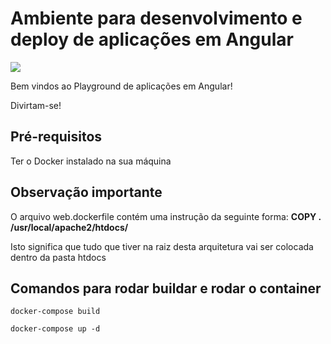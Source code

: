 # Ambiente para desenvolvimento e deploy de aplicações em Angular

<img src="https://devporai.com.br/wp-content/uploads/2020/06/Copy-of-Copy-of-Travel-Photography.png"/>

<p>Bem vindos ao Playground de aplicações em Angular!</p>
<p>Divirtam-se!</p>

## Pré-requisitos
<p>Ter o Docker instalado na sua máquina</p>

## Observação importante
<p>O arquivo web.dockerfile contém uma instrução da seguinte forma: <b>COPY . /usr/local/apache2/htdocs/</b></p>
<p>Isto significa que tudo que tiver na raiz desta arquitetura vai ser colocada dentro da pasta htdocs</p>

## Comandos para rodar buildar e rodar o container
```
docker-compose build
```
```
docker-compose up -d
```

